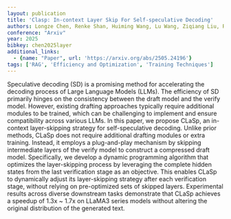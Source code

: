 ```yaml
---
layout: publication
title: 'Clasp: In-context Layer Skip For Self-speculative Decoding'
authors: Longze Chen, Renke Shan, Huiming Wang, Lu Wang, Ziqiang Liu, Run Luo, Jiawei Wang, Hamid Alinejad-rokny, Min Yang
conference: "Arxiv"
year: 2025
bibkey: chen2025layer
additional_links:
  - {name: "Paper", url: 'https://arxiv.org/abs/2505.24196'}
tags: ['RAG', 'Efficiency and Optimization', 'Training Techniques']
---
```

Speculative decoding (SD) is a promising method for accelerating the decoding process of Large Language Models (LLMs). The efficiency of SD primarily hinges on the consistency between the draft model and the verify model. However, existing drafting approaches typically require additional modules to be trained, which can be challenging to implement and ensure compatibility across various LLMs. In this paper, we propose CLaSp, an in-context layer-skipping strategy for self-speculative decoding. Unlike prior methods, CLaSp does not require additional drafting modules or extra training. Instead, it employs a plug-and-play mechanism by skipping intermediate layers of the verify model to construct a compressed draft model. Specifically, we develop a dynamic programming algorithm that optimizes the layer-skipping process by leveraging the complete hidden states from the last verification stage as an objective. This enables CLaSp to dynamically adjust its layer-skipping strategy after each verification stage, without relying on pre-optimized sets of skipped layers. Experimental results across diverse downstream tasks demonstrate that CLaSp achieves a speedup of 1.3x ~ 1.7x on LLaMA3 series models without altering the original distribution of the generated text.
